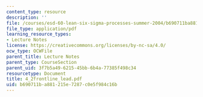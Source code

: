 ```yaml
---
content_type: resource
description: ''
file: /courses/esd-60-lean-six-sigma-processes-summer-2004/b690711ba881215e7287c0e5f984c16b_4_2frontline_lead.pdf
file_type: application/pdf
learning_resource_types:
- Lecture Notes
license: https://creativecommons.org/licenses/by-nc-sa/4.0/
ocw_type: OCWFile
parent_title: Lecture Notes
parent_type: CourseSection
parent_uid: 3f7b5a49-6215-45bb-6b4a-77385f498c34
resourcetype: Document
title: 4_2frontline_lead.pdf
uid: b690711b-a881-215e-7287-c0e5f984c16b
---
```

